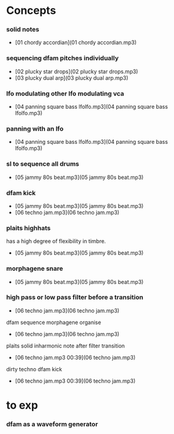 # Concepts

### solid notes
- [01 chordy accordian](01 chordy accordian.mp3)

### sequencing dfam pitches individually
- [02 plucky star drops](02 plucky star drops.mp3)
- [03 plucky dual arp](03 plucky dual arp.mp3)

### lfo modulating other lfo modulating vca
- [04 panning square bass lfolfo.mp3](04 panning square bass lfolfo.mp3)

### panning with an lfo
- [04 panning square bass lfolfo.mp3](04 panning square bass lfolfo.mp3)

### sl to sequence all drums
- [05 jammy 80s beat.mp3](05 jammy 80s beat.mp3)

### dfam kick
- [05 jammy 80s beat.mp3](05 jammy 80s beat.mp3)
- [06 techno jam.mp3](06 techno jam.mp3)

### plaits highhats
has a high degree of flexibility in timbre.
- [05 jammy 80s beat.mp3](05 jammy 80s beat.mp3)

### morphagene snare
- [05 jammy 80s beat.mp3](05 jammy 80s beat.mp3)

### high pass or low pass filter before a transition
- [06 techno jam.mp3](06 techno jam.mp3)


dfam sequence morphagene organise
- [06 techno jam.mp3](06 techno jam.mp3)

plaits solid inharmonic note after filter transition
- [06 techno jam.mp3 00:39](06 techno jam.mp3)

dirty techno dfam kick
- [06 techno jam.mp3 00:39](06 techno jam.mp3)

# to exp
### dfam as a waveform generator
